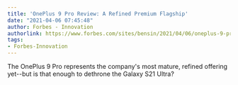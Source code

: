 ```yaml
---
title: 'OnePlus 9 Pro Review: A Refined Premium Flagship'
date: "2021-04-06 07:45:48"
author: Forbes - Innovation
authorlink: https://www.forbes.com/sites/bensin/2021/04/06/oneplus-9-pro-review-a-refined-premium-flagship/
tags:
- Forbes-Innovation
---
```

The OnePlus 9 Pro represents the company's most mature, refined offering yet--but is that enough to dethrone the Galaxy S21 Ultra?
